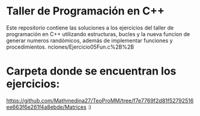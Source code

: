  
# Taller de Programación en C++

Este repositorio contiene las soluciones a los ejercicios del taller de programación en C++ utilizando estructuras, bucles y la nueva funcion de generar numeros randómicos, además de implementar funciones y procedimientos.
nciones/Ejercicio05Fun.c%2B%2B

# Carpeta donde se encuentran los ejercicios:
https://github.com/Mathmedina27/TeoProMM/tree/f7e7769f2d81f52792516ee663f6e261f4a8ebde/Matrices
:)

